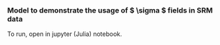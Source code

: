 ### Model to demonstrate the usage of $ \sigma $ fields in SRM data

To run, open in jupyter (Julia) notebook.
